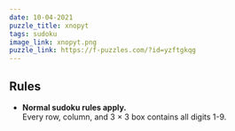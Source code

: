 ```yaml
---
date: 10-04-2021
puzzle_title: xnopyt
tags: sudoku
image_link: xnopyt.png
puzzle_link: https://f-puzzles.com/?id=yzftgkqg
---
```

## Rules

-   **Normal sudoku rules apply.**  
    Every row, column, and 3 &times; 3 box contains all digits 1-9.

